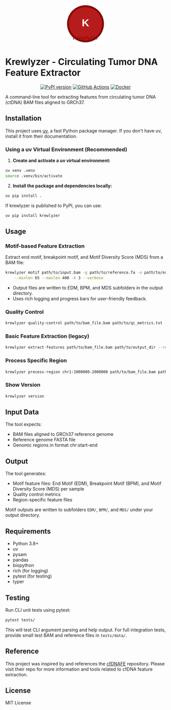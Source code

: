 <p align="center">
  <img src="krewlyzer/logo.svg" alt="Krewlyzer logo" width="120"/>
</p>

# Krewlyzer - Circulating Tumor DNA Feature Extractor

<p align="center">
  <a href="https://pypi.org/project/krewlyzer/"><img src="https://img.shields.io/pypi/v/krewlyzer.svg?color=blue" alt="PyPI version"></a>
  <a href="https://github.com/msk-acess/krewlyzer/actions"><img src="https://github.com//msk-acess/krewlyzer/workflows/CI/badge.svg" alt="GitHub Actions"></a>
  <a href="https://github.com//msk-acess/krewlyzer/pkgs/container/krewlyzer"><img src="https://img.shields.io/badge/docker-ready-blue.svg" alt="Docker"></a>
</p>

A command-line tool for extracting features from circulating tumor DNA (ctDNA) BAM files aligned to GRCh37.

## Installation

This project uses [uv](https://github.com/astral-sh/uv), a fast Python package manager. If you don't have uv, install it from their documentation.

### Using a uv Virtual Environment (Recommended)

1. **Create and activate a uv virtual environment:**

```bash
uv venv .venv
source .venv/bin/activate
```

2. **Install the package and dependencies locally:**

```bash
uv pip install .
```

If krewlyzer is published to PyPI, you can use:

```bash
uv pip install krewlyzer
```

## Usage

### Motif-based Feature Extraction

Extract end motif, breakpoint motif, and Motif Diversity Score (MDS) from a BAM file:

```bash
krewlyzer motif path/to/input.bam -g path/to/reference.fa -o path/to/output_dir \
    --minlen 65 --maxlen 400 -k 3 --verbose
```

- Output files are written to EDM, BPM, and MDS subfolders in the output directory.
- Uses rich logging and progress bars for user-friendly feedback.

### Quality Control

```bash
krewlyzer quality-control path/to/bam_file.bam path/to/qc_metrics.txt
```

### Basic Feature Extraction (legacy)

```bash
krewlyzer extract-features path/to/bam_file.bam path/to/output_dir --reference-genome path/to/reference.fa
```

### Process Specific Region

```bash
krewlyzer process-region chr1:1000000-2000000 path/to/bam_file.bam path/to/region_features.txt
```

### Show Version

```bash
krewlyzer version
```

## Input Data

The tool expects:
- BAM files aligned to GRCh37 reference genome
- Reference genome FASTA file
- Genomic regions in format chr:start-end

## Output

The tool generates:
- Motif feature files: End Motif (EDM), Breakpoint Motif (BPM), and Motif Diversity Score (MDS) per sample
- Quality control metrics
- Region-specific feature files

Motif outputs are written to subfolders `EDM/`, `BPM/`, and `MDS/` under your output directory.

## Requirements

- Python 3.8+
- uv
- pysam
- pandas
- biopython
- rich (for logging)
- pytest (for testing)
- typer

## Testing

Run CLI unit tests using pytest:

```bash
pytest tests/
```

This will test CLI argument parsing and help output. For full integration tests, provide small test BAM and reference files in `tests/data/`.


## Reference

This project was inspired by and references the [cfDNAFE](https://github.com/Cuiwanxin1998/cfDNAFE) repository. Please visit their repo for more information and tools related to cfDNA feature extraction.

## License

MIT License
